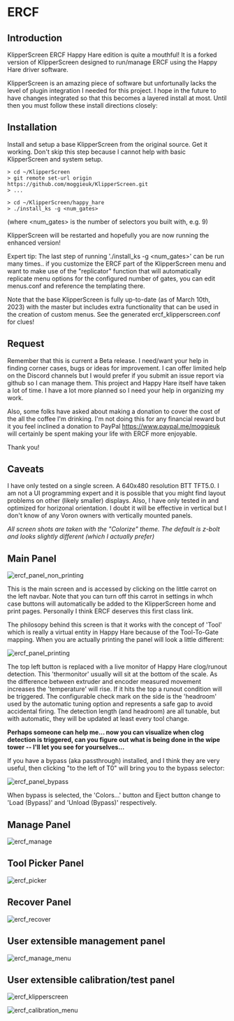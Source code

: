 # ERCF

## Introduction
KlipperScreen ERCF Happy Hare edition is quite a mouthful!  It is a forked version of KlipperScreen designed to run/manage ERCF using the Happy Hare driver software.

KlipperScreen is an amazing piece of software but unfortunally lacks the level of plugin integration I needed for this project.  I hope in the future to have changes integrated so that this becomes a layered install at most.  Until then you must follow these install directions closely:

## Installation
Install and setup a base KlipperScreen from the original source. Get it working. Don't skip this step because I cannot help with basic KlipperScreen and system setup.

    > cd ~/KlipperScreen
    > git remote set-url origin https://github.com/moggieuk/KlipperScreen.git
    > ...
   
    > cd ~/KlipperScreen/happy_hare
    > ./install_ks -g <num_gates>
   
(where <num_gates> is the number of selectors you built with, e.g. 9)
   
KlipperScreen will be restarted and hopefully you are now running the enhanced version!

Expert tip: The last step of running './install_ks -g <num_gates>' can be run many times.. if you customize the ERCF part of the KlipperScreen menu and want to make use of the "replicator" function that will automatically replicate menu options for the configured number of gates, you can edit menus.conf and reference the templating there.

Note that the base KlipperScreen is fully up-to-date (as of March 10th, 2023) with the master but includes extra functionality that can be used in the creation of custom menus.  See the generated ercf_klipperscreen.conf for clues!

## Request
Remember that this is current a Beta release.  I need/want your help in finding corner cases, bugs or ideas for improvement.  I can offer limited help on the Discord channels but I would prefer if you submit an issue report via github so I can manage them.  This project and Happy Hare itself have taken a lot of time. I have a lot more planned so I need your help in organizing my work.

Also, some folks have asked about making a donation to cover the cost of the all the coffee I'm drinking.  I'm not doing this for any financial reward but it you feel inclined a donation to PayPal https://www.paypal.me/moggieuk will certainly be spent making your life with ERCF more enjoyable.

Thank you!

## Caveats
I have only tested on a single screen.  A 640x480 resolution BTT TFT5.0.   I am not a UI programming expert and it is possible that you might find layout problems on other (likely smaller) displays.  Also, I have only tested in and optimized for horizonal orientation.  I doubt it will be effective in vertical but I don't know of any Voron owners with vertically mounted panels. 

*All screen shots are taken with the "Colorize" theme.  The default is z-bolt and looks slightly different (which I actually prefer)*

## Main Panel

![ercf_panel_non_printing](img/ercf/ercf_main.png)

This is the main screen and is accessed by clicking on the little carrot on the left navbar.   Note that you can turn off this carrot in settings in whch case buttons will automatically be added to the KlipperScreen home and print pages.  Personally I think ERCF deserves this first class link.

The philosopy behind this screen is that it works with the concept of 'Tool' which is really a virtual entity in Happy Hare because of the Tool-To-Gate mapping.  When you are actually printing the panel will look a little different:

![ercf_panel_printing](img/ercf/ercf_main_printing.png)

The top left button is replaced with a live monitor of Happy Hare clog/runout detection.  This 'thermonitor' usually will sit at the bottom of the scale.  As the difference between extruder and encoder measured movement increases the 'temperature' will rise.  If it hits the top a runout condition will be triggered.  The configurable check mark on the side is the 'headroom' used by the automatic tuning option and represents a safe gap to avoid accidental firing.  The detection length (and headroom) are all tunable, but with automatic, they will be updated at least every tool change.

**Perhaps someone can help me... now you can visualize when clog detection is triggered, can you figure out what is being done in the wipe tower -- I'll let you see for yourselves...**

If you have a bypass (aka passthrough) installed, and I think they are very useful, then clicking "to the left of T0" will bring you to the bypass selector:

![ercf_panel_bypass](img/ercf/ercf_main_bypass.png)

When bypass is selected, the 'Colors...' button and Eject button change to 'Load (Bypass)' and 'Unload (Bypass)' respectively.

## Manage Panel

![ercf_manage](img/ercf/ercf_manage.png)

## Tool Picker Panel

![ercf_picker](img/ercf/ercf_picker.png)

## Recover Panel

![ercf_recover](img/ercf/ercf_recover.png)

## User extensible management panel

![ercf_manage_menu](img/ercf/ercf_user_manage_menu.png)

## User extensible calibration/test panel

![ercf_klipperscreen](img/ercf/klipperscreen_config.png)

![ercf_calibration_menu](img/ercf/ercf_user_calibration_menu.png)

